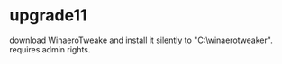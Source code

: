 # upgrade11
download WinaeroTweake and install it silently to "C:\winaerotweaker". requires admin rights.
